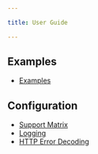 ```yaml
---

title: User Guide

---
```

## Examples
* [Examples](examples.ad)

## Configuration
* [Support Matrix](support-matrix.ad)
* [Logging](logging.ad)
* [HTTP Error Decoding](error-decoding.ad)
